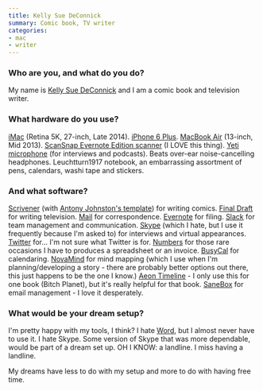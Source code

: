 ```yaml
---
title: Kelly Sue DeConnick
summary: Comic book, TV writer
categories:
- mac
- writer
---
```


### Who are you, and what do you do?

My name is [Kelly Sue DeConnick](http://kellysue.tumblr.com/ "Kelly's Tumblr site.") and I am a comic book and television writer. 

### What hardware do you use?

[iMac][] (Retina 5K, 27-inch, Late 2014). [iPhone 6 Plus][iphone-6-plus]. [MacBook Air][macbook-air] (13-inch, Mid 2013). [ScanSnap Evernote Edition scanner][scansnap-evernote-edition] (I LOVE this thing). [Yeti microphone][yeti] (for interviews and podcasts). Beats over-ear noise-cancelling headphones. Leuchtturn1917 notebook, an embarrassing assortment of pens, calendars, washi tape and stickers.

### And what software?

[Scrivener][] (with [Antony Johnston's template](http://antonyjohnston.com/resources/scriveningcomics.php "Anthony's post about setting up Scrivener for writing comics.")) for writing comics. [Final Draft][final-draft] for writing television. [Mail][] for correspondence. [Evernote][] for filing. [Slack][] for team management and communication. [Skype][] (which I hate, but I use it frequently because I'm asked to) for interviews and virtual appearances. [Twitter][] for... I'm not sure what Twitter is for. [Numbers][] for those rare occasions I have to produces a spreadsheet or an invoice. [BusyCal][] for calendaring. [NovaMind][] for mind mapping (which I use when I'm planning/developing a story - there are probably better options out there, this just happens to be the one I know.) [Aeon Timeline][aeon-timeline] - I only use this for one book (Bitch Planet), but it's really helpful for that book. [SaneBox][] for email management - I love it desperately.

### What would be your dream setup?

I'm pretty happy with my tools, I think? I hate [Word][], but I almost never have to use it. I hate Skype. Some version of Skype that was more dependable, would be part of a dream set up. OH I KNOW: a landline. I miss having a landline.

My dreams have less to do with my setup and more to do with having free time.

[imac]: https://www.apple.com/imac/ "An all-in-one computer."
[iphone-6-plus]: https://en.wikipedia.org/wiki/IPhone_6 "A large smartphone."
[macbook-air]: https://www.apple.com/macbook-air/ "A very thin laptop."
[scansnap-evernote-edition]: https://www.pcmag.com/article2/0,2817,2428573,00.asp "A scanner designed for use with Evernote."
[yeti]: http://bluemic.com/yeti/ "A USB microphone."
[aeon-timeline]: http://www.aeontimeline.com/ "A Mac timeline app for writers."
[busycal]: http://www.busymac.com/busycal/ "Advanced calendar software for Mac OS X."
[evernote]: https://evernote.com/ "Online software for capturing notes."
[final-draft]: http://store.finaldraft.com/final-draft-10.html "Popular screenwriting software."
[mail]: https://en.wikipedia.org/wiki/Mail_(application) "The default Mac OS X mail client."
[novamind]: https://www.novamind.com/ "Mind-mapping software."
[numbers]: https://www.apple.com/numbers/ "A spreadsheet application for the Mac."
[sanebox]: https://www.sanebox.com/ "A service for helping to control your inbox."
[scrivener]: http://literatureandlatte.com/scrivener.php "A Mac text editor aimed at writers."
[skype]: https://www.skype.com/en/ "Voice and video chat software."
[slack]: https://slack.com/ "A collaboration service."
[twitter]: https://twitter.com/ "An online micro-blogging platform."
[word]: https://products.office.com/en-us/word "A document editor."
